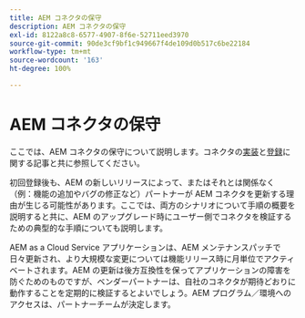 ```yaml
---
title: AEM コネクタの保守
description: AEM コネクタの保守
exl-id: 8122a8c8-6577-4907-8f6e-52711eed3970
source-git-commit: 90de3cf9bf1c949667f4de109d0b517c6be22184
workflow-type: tm+mt
source-wordcount: '163'
ht-degree: 100%

---
```


AEM コネクタの保守
============================

ここでは、AEM コネクタの保守について説明します。コネクタの[実装](implement.md)と[登録](submit.md)に関する記事と共に参照してください。

初回登録後も、AEM の新しいリリースによって、またはそれとは関係なく（例：機能の追加やバグの修正など）パートナーが AEM コネクタを更新する理由が生じる可能性があります。ここでは、両方のシナリオについて手順の概要を説明すると共に、AEM のアップグレード時にユーザー側でコネクタを検証するための典型的な手順についても説明します。

AEM as a Cloud Service アプリケーションは、AEM メンテナンスパッチで日々更新され、より大規模な変更については機能リリース時に月単位でアクティベートされます。AEM の更新は後方互換性を保ってアプリケーションの障害を防ぐためのものですが、ベンダーパートナーは、自社のコネクタが期待どおりに動作することを定期的に検証するとよいでしょう。AEM プログラム／環境へのアクセスは、パートナーチームが決定します。
